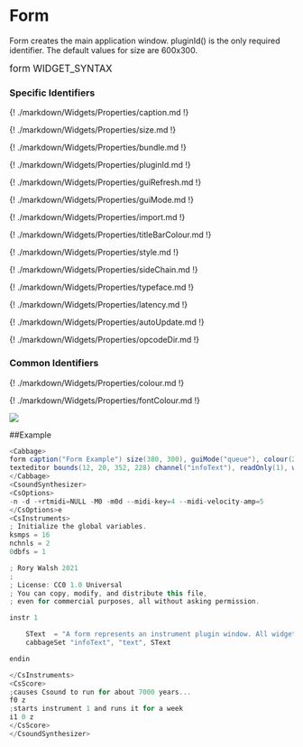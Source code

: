 # Form

Form creates the main application window. pluginId() is the only required identifier. The default values for size are 600x300. 

<big></pre>
form WIDGET_SYNTAX
</pre></big>

### Specific Identifiers

{! ./markdown/Widgets/Properties/caption.md !} 

{! ./markdown/Widgets/Properties/size.md !} 

{! ./markdown/Widgets/Properties/bundle.md !}  

{! ./markdown/Widgets/Properties/pluginId.md !} 

{! ./markdown/Widgets/Properties/guiRefresh.md !}     

{! ./markdown/Widgets/Properties/guiMode.md !}   

{! ./markdown/Widgets/Properties/import.md !}  

{! ./markdown/Widgets/Properties/titleBarColour.md !}  

{! ./markdown/Widgets/Properties/style.md !}  

{! ./markdown/Widgets/Properties/sideChain.md !}  

{! ./markdown/Widgets/Properties/typeface.md !}  

{! ./markdown/Widgets/Properties/latency.md !} 

{! ./markdown/Widgets/Properties/autoUpdate.md !}  

{! ./markdown/Widgets/Properties/opcodeDir.md !} 


### Common Identifiers

{! ./markdown/Widgets/Properties/colour.md !}   

{! ./markdown/Widgets/Properties/fontColour.md !}  

<!--(End of identifiers)/-->
![](../images/formExample.png)

##Example
<!--(Widget Example)/-->
```csharp
<Cabbage>
form caption("Form Example") size(380, 300), guiMode("queue"), colour(2, 145, 209) pluginId("def1")
texteditor bounds(12, 20, 352, 228) channel("infoText"), readOnly(1), wrap(1), scrollbars(1)
</Cabbage>
<CsoundSynthesizer>
<CsOptions>
-n -d -+rtmidi=NULL -M0 -m0d --midi-key=4 --midi-velocity-amp=5
</CsOptions>e
<CsInstruments>
; Initialize the global variables. 
ksmps = 16
nchnls = 2
0dbfs = 1

; Rory Walsh 2021 
;
; License: CC0 1.0 Universal
; You can copy, modify, and distribute this file, 
; even for commercial purposes, all without asking permission. 

instr 1

    SText  = "A form represents an instrument plugin window. All widgets are positioned relative to the top left of the form, i.e., position 0,0.\n\nWhen declaring a form, you can also set some useful attributes of your plugin such as the pluginId and plugin delay compensation (latency)."
    cabbageSet "infoText", "text", SText

endin

</CsInstruments>
<CsScore>
;causes Csound to run for about 7000 years...
f0 z
;starts instrument 1 and runs it for a week
i1 0 z
</CsScore>
</CsoundSynthesizer>

```
<!--(End Widget Example)/-->
